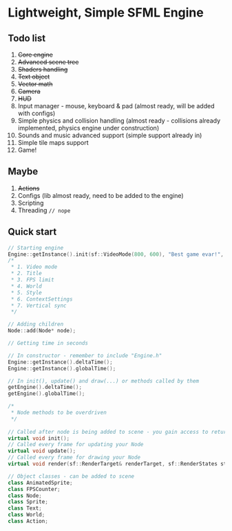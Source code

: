 # Lightweight, Simple SFML Engine

## Todo list

1. ~~Core engine~~
1. ~~Advanced scene tree~~
1. ~~Shaders handling~~
1. ~~Text object~~
1. ~~Vector math~~
1. ~~Camera~~
1. ~~HUD~~
1. Input manager - mouse, keyboard & pad (almost ready, will be added with configs)
1. Simple physics and collision handling (almost ready - collisions already implemented, physics engine under construction)
1. Sounds and music advanced support (simple support already in)
1. Simple tile maps support
1. Game!

## Maybe

1. ~~Actions~~
1. Configs (lib almost ready, need to be added to the engine)
1. Scripting
1. Threading `// nope`

## Quick start

```cpp
// Starting engine
Engine::getInstance().init(sf::VideoMode(800, 600), "Best game evar!", 60, gameWorld, sf::Style::None, settings, false);
/*
 * 1. Video mode
 * 2. Title
 * 3. FPS limit
 * 4. World
 * 5. Style
 * 6. ContextSettings
 * 7. Vertical sync
 */
```

```cpp
// Adding children
Node::add(Node* node);
```

```cpp
// Getting time in seconds

// In constructor - remember to include "Engine.h"
Engine::getInstance().deltaTime();
Engine::getInstance().globalTime();

// In init(), update() and draw(...) or methods called by them
getEngine().deltaTime();
getEngine().globalTime();
```

```cpp
/*
 * Node methods to be overdriven
 */
 
// Called after node is being added to scene - you gain access to return values getEngine() and getParent() here
virtual void init();
// Called every frame for updating your Node
virtual void update();
// Called every frame for drawing your Node
virtual void render(sf::RenderTarget& renderTarget, sf::RenderStates states);
```

```cpp
// Object classes - can be added to scene
class AnimatedSprite;
class FPSCounter;
class Node;
class Sprite;
class Text;
class World;
class Action;
```